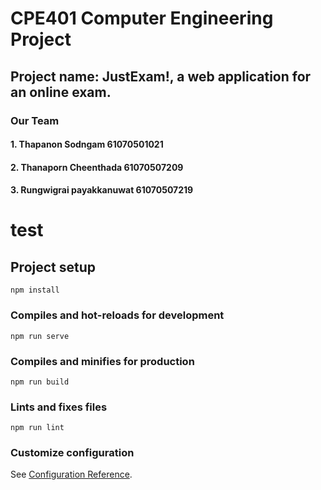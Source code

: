# CPE401 Computer Engineering Project 
## Project name: JustExam!, a web application for an online exam.
### Our Team
#### 1. Thapanon   Sodngam       61070501021 
#### 2. Thanaporn  Cheenthada    61070507209
#### 3. Rungwigrai payakkanuwat  61070507219

# test

## Project setup
```
npm install
```

### Compiles and hot-reloads for development
```
npm run serve
```

### Compiles and minifies for production
```
npm run build
```

### Lints and fixes files
```
npm run lint
```

### Customize configuration
See [Configuration Reference](https://cli.vuejs.org/config/).
